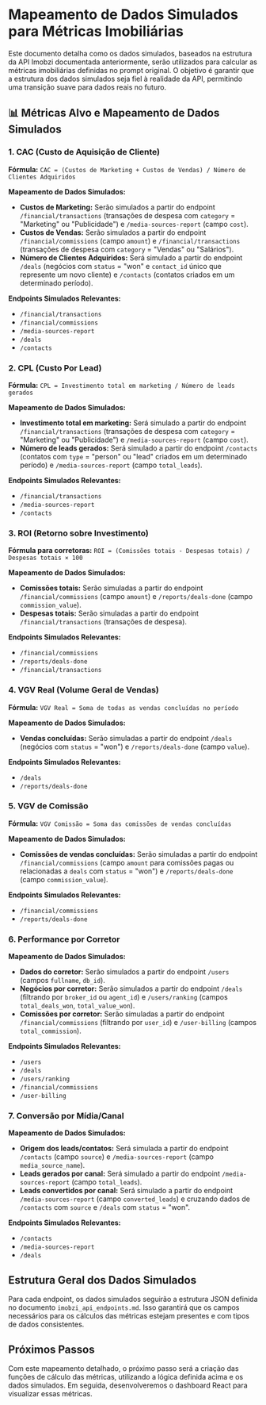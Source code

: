 # Mapeamento de Dados Simulados para Métricas Imobiliárias

Este documento detalha como os dados simulados, baseados na estrutura da API Imobzi documentada anteriormente, serão utilizados para calcular as métricas imobiliárias definidas no prompt original. O objetivo é garantir que a estrutura dos dados simulados seja fiel à realidade da API, permitindo uma transição suave para dados reais no futuro.

## 📊 Métricas Alvo e Mapeamento de Dados Simulados

### 1. CAC (Custo de Aquisição de Cliente)

**Fórmula:** `CAC = (Custos de Marketing + Custos de Vendas) / Número de Clientes Adquiridos`

**Mapeamento de Dados Simulados:**

*   **Custos de Marketing:** Serão simulados a partir do endpoint `/financial/transactions` (transações de despesa com `category` = "Marketing" ou "Publicidade") e `/media-sources-report` (campo `cost`).
*   **Custos de Vendas:** Serão simulados a partir do endpoint `/financial/commissions` (campo `amount`) e `/financial/transactions` (transações de despesa com `category` = "Vendas" ou "Salários").
*   **Número de Clientes Adquiridos:** Será simulado a partir do endpoint `/deals` (negócios com `status` = "won" e `contact_id` único que represente um novo cliente) e `/contacts` (contatos criados em um determinado período).

**Endpoints Simulados Relevantes:**
*   `/financial/transactions`
*   `/financial/commissions`
*   `/media-sources-report`
*   `/deals`
*   `/contacts`

### 2. CPL (Custo Por Lead)

**Fórmula:** `CPL = Investimento total em marketing / Número de leads gerados`

**Mapeamento de Dados Simulados:**

*   **Investimento total em marketing:** Será simulado a partir do endpoint `/financial/transactions` (transações de despesa com `category` = "Marketing" ou "Publicidade") e `/media-sources-report` (campo `cost`).
*   **Número de leads gerados:** Será simulado a partir do endpoint `/contacts` (contatos com `type` = "person" ou "lead" criados em um determinado período) e `/media-sources-report` (campo `total_leads`).

**Endpoints Simulados Relevantes:**
*   `/financial/transactions`
*   `/media-sources-report`
*   `/contacts`

### 3. ROI (Retorno sobre Investimento)

**Fórmula para corretoras:** `ROI = (Comissões totais - Despesas totais) / Despesas totais × 100`

**Mapeamento de Dados Simulados:**

*   **Comissões totais:** Serão simuladas a partir do endpoint `/financial/commissions` (campo `amount`) e `/reports/deals-done` (campo `commission_value`).
*   **Despesas totais:** Serão simuladas a partir do endpoint `/financial/transactions` (transações de despesa).

**Endpoints Simulados Relevantes:**
*   `/financial/commissions`
*   `/reports/deals-done`
*   `/financial/transactions`

### 4. VGV Real (Volume Geral de Vendas)

**Fórmula:** `VGV Real = Soma de todas as vendas concluídas no período`

**Mapeamento de Dados Simulados:**

*   **Vendas concluídas:** Serão simuladas a partir do endpoint `/deals` (negócios com `status` = "won") e `/reports/deals-done` (campo `value`).

**Endpoints Simulados Relevantes:**
*   `/deals`
*   `/reports/deals-done`

### 5. VGV de Comissão

**Fórmula:** `VGV Comissão = Soma das comissões de vendas concluídas`

**Mapeamento de Dados Simulados:**

*   **Comissões de vendas concluídas:** Serão simuladas a partir do endpoint `/financial/commissions` (campo `amount` para comissões pagas ou relacionadas a `deals` com `status` = "won") e `/reports/deals-done` (campo `commission_value`).

**Endpoints Simulados Relevantes:**
*   `/financial/commissions`
*   `/reports/deals-done`

### 6. Performance por Corretor

**Mapeamento de Dados Simulados:**

*   **Dados do corretor:** Serão simulados a partir do endpoint `/users` (campos `fullname`, `db_id`).
*   **Negócios por corretor:** Serão simulados a partir do endpoint `/deals` (filtrando por `broker_id` ou `agent_id`) e `/users/ranking` (campos `total_deals_won`, `total_value_won`).
*   **Comissões por corretor:** Serão simuladas a partir do endpoint `/financial/commissions` (filtrando por `user_id`) e `/user-billing` (campos `total_commission`).

**Endpoints Simulados Relevantes:**
*   `/users`
*   `/deals`
*   `/users/ranking`
*   `/financial/commissions`
*   `/user-billing`

### 7. Conversão por Mídia/Canal

**Mapeamento de Dados Simulados:**

*   **Origem dos leads/contatos:** Será simulada a partir do endpoint `/contacts` (campo `source`) e `/media-sources-report` (campo `media_source_name`).
*   **Leads gerados por canal:** Será simulado a partir do endpoint `/media-sources-report` (campo `total_leads`).
*   **Leads convertidos por canal:** Será simulado a partir do endpoint `/media-sources-report` (campo `converted_leads`) e cruzando dados de `/contacts` com `source` e `/deals` com `status` = "won".

**Endpoints Simulados Relevantes:**
*   `/contacts`
*   `/media-sources-report`
*   `/deals`

## Estrutura Geral dos Dados Simulados

Para cada endpoint, os dados simulados seguirão a estrutura JSON definida no documento `imobzi_api_endpoints.md`. Isso garantirá que os campos necessários para os cálculos das métricas estejam presentes e com tipos de dados consistentes.

## Próximos Passos

Com este mapeamento detalhado, o próximo passo será a criação das funções de cálculo das métricas, utilizando a lógica definida acima e os dados simulados. Em seguida, desenvolveremos o dashboard React para visualizar essas métricas.

